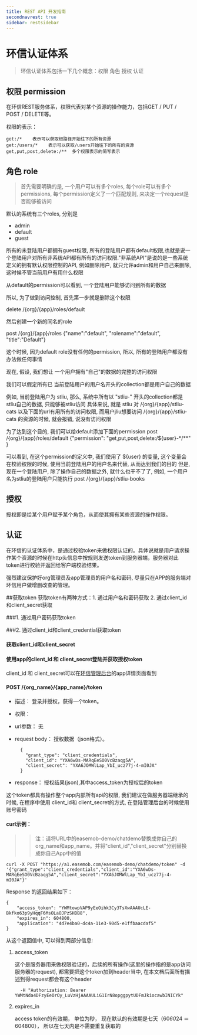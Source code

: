 ```yaml
---
title: REST API 开发指南
secondnavrest: true
sidebar: restsidebar
---
```



# 环信认证体系

> 环信认证体系包括一下几个概念：权限 角色 授权 认证

## 权限 permission
在环信REST服务体系，权限代表对某个资源的操作能力，包括GET / PUT / POST / DELETE等。

权限的表示：

    get:/*    表示可以获取根路径开始往下的所有资源
    get:/users/*    表示可以获取/users开始往下的所有的资源
    get,put,post,delete:/**  多个权限表示的简写表示
  
## 角色 role
>首先需要明确的是, 一个用户可以有多个roles, 每个role可以有多个permissions, 每个permission定义了一个匹配规则, 来决定一个request是否能够被访问

默认的系统有三个roles, 分别是
  -  admin
  -  default
  -  guest

所有的未登陆用户都拥有guest权限, 所有的登陆用户都有default权限,也就是说一个登陆用户对所有非系统API都有所有的访问权限."非系统API"是说的是一些系统定义的拥有默认权限控制的API, 例如删除用户, 就只允许admin和用户自己来删除, 这时候不管当前用户有用什么权限

从default的permission可以看到, 一个登陆用户能够访问到所有的数据

所以, 为了做到访问控制, 首先第一步就是删除这个权限

delete /{org}/{app}/roles/default

然后创建一个新的同名的role

post /{org}/{app}/roles {"name":"default", "rolename":"default", "title":"Default"}

这个时候, 因为default role没有任何的permission, 所以, 所有的登陆用户都没有办法做任何事情

现在, 假设, 我们想让 一个用户拥有"自己"的数据的完整的访问权限

我们可以假定所有已 当前登陆用户的用户名开头的collection都是用户自己的数据

例如, 当前登陆用户为 stliu, 那么, 系统中所有以 "stliu-" 开头的collection都是stliu自己的数据, 只能够被stliu访问 具体来说, 就是 stliu 对 /{org}/{app}/stliu-cats 以及下面的url有用所有的访问权限, 而用户jliu想要访问 /{org}/{app}/stliu-cats 的资源的时候, 就会报错, 说没有访问权限

为了达到这个目的, 我们可以给default添加下面的permission
post /{org}/{app}/roles/default {"permission": "get,put,post,delete:/${user}-*/**" }

可以看到, 在这个permission的定义中, 我们使用了 ${user} 的变量, 这个变量会在校验权限的时候, 使用当前登陆用户的用户名来代替, 从而达到我们的目的
但是, 现在一个登陆用户, 除了操作自己的数据之外, 就什么也干不了了, 例如, 一个用户名为stliu的登陆用户只能执行
post /{org}/{app}/stliu-books


## 授权
授权即是给某个用户赋予某个角色，从而使其拥有某些资源的操作权限。


## 认证
在环信的认证体系中，是通过校验token来做权限认证的。具体说就是用户请求操作某个资源的时候在http头信息中按规则发送token到服务器端，服务器对此token进行校验并返回给客户端校验结果。

强烈建议保护好org管理员及app管理员的用户名和密码, 尽量只在APP的服务端对环信用户做增删改查的管理。

##获取token
获取token有两种方式：1. 通过用户名和密码获取 2. 通过client_id和client_secret获取

###1. 通过用户密码获取token

###2. 通过client_id和client_credential获取token

#### 获取client_id和client_secret
#### 使用app的client_id 和 client_secret登陆并获取授权token

client_id 和 client_secret可以在[环信管理后台](https://console.easemob.com)的app详情页面看到

#### POST /{org_name}/{app_name}/token

- 描述： 登录并授权，获得一个token。
- 权限：
- url参数： 无
- request body： 授权数据（json格式）。

		{
		  "grant_type": "client_credentials",
	  	  "client_id": "YXA6wDs-MARqEeSO0VcBzaqg5A",
	  	  "client_secret": "YXA6JOMWlLap_YbI_ucz77j-4-mI0JA"
		}

- response： 授权结果(json),其中access_token为授权后的token


这个token都具有操作整个app内部所有api的权限, 我们建议在做服务器端继承的时候, 在程序中使用 client_id和 client_secret的方式, 在登陆管理后台的时候使用账号密码

#### curl示例：

>> 注：请将URL中的easemob-demo/chatdemo替换成你自己的org_name和app_name。并将"client_id","client_secret"分别替换成你自己App中的值
		
	curl -X POST "https://a1.easemob.com/easemob-demo/chatdemo/token" -d '{"grant_type":"client_credentials","client_id":"YXA6wDs-MARqEeSO0VcBzaqg5A","client_secret":"YXA6JOMWlLap_YbI_ucz77j-4-mI0JA"}'
	
				
Response 的返回结果如下：
		
    {
        "access_token": "YWMtowpVAP9yEeOihk3Cy3TsXwAAAUcLE-Bkfko63p9yHqqF6MsOLaOJPzSHDB8",
        "expires_in": 604800,
        "application": "4d7e4ba0-dc4a-11e3-90d5-e1ffbaacdaf5"
    }

从这个返回值中, 可以得到两部分信息:

1. access_token

     这个是服务器用来做权限验证的，后续的所有操作(这里的操作指的是app访问服务器的request), 都需要把这个token加到header当中, 在本文档后面所有描述到得request都会有这个header   

         -H "Authorization: Bearer YWMtNda4DFzyEeOrOy_LuVzHjAAAAULiG1IrN8opggpytUDFmJkiocawbINICYk"

2. expires_in

    access token的有效期， 单位为秒， 现在默认的有效期是七天（60*60*24 ＝ 604800）， 所以在七天内是不需要重复获取的